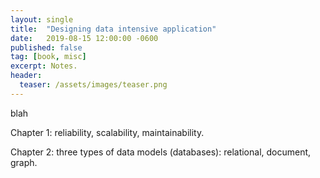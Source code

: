 ```yaml
---
layout: single
title:  "Designing data intensive application"
date:   2019-08-15 12:00:00 -0600
published: false
tag: [book, misc]
excerpt: Notes.
header:
  teaser: /assets/images/teaser.png
---
```

blah

Chapter 1: reliability, scalability, maintainability.

Chapter 2: three types of data models (databases): relational, document, graph.